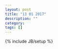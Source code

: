 ```yaml
---
layout: post
title: "13 01 2017"
description: ""
category: 
tags: []
---
```

{% include JB/setup %}
